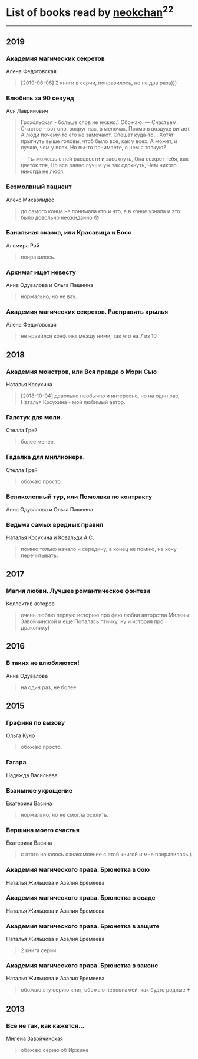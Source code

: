 # List of books read by [neokchan](https://plus.google.com/u/0/113179958976964886996/)<sup>22</sup>
---

## 2019

### Академия магических секретов
Алена Федотовская
> [2019-06-06] 2 книги в серии, понравилось, но на два раза)))


### Влюбить за 90 секунд
Ася Лавринович
> Грохольская - больше слов не нужно.) Обожаю. 
> 	— Счастьем. Счастье – вот оно, вокруг нас, в мелочах. Прямо в воздухе витает. А люди почему-то его не замечают. Спешат куда-то… Хотят прыгнуть выше головы, чтоб было все, как у всех. А может, и лучше, чем у всех. Но вы-то понимаете, о чем я толкую?
> 
> 	— Ты можешь с ней расцвести и засохнуть,
> 	Она сожрет тебя, как цветок тля,
> 	Но все равно лучше уж так сдохнуть,
> 	Чем никого никогда не любя.


### Безмолвный пациент
Алекс Михаэлидес
> до самого конца не понимала кто и что, а в конце узнала и это было довольно неожиданно 😳


### Банальная сказка, или Красавица и Босс
Альмира Рай
> понравилось.


### Архимаг ищет невесту
Анна Одувалова и Ольга Пашнина
> нормально, но не вау.


### Академия магических секретов. Расправить крылья
Алена Федотовская
> не нравился конфликт между ними, так что на 7 из 10



## 2018

### Академия монстров, или Вся правда о Мэри Сью
Наталья Косухина
> [2018-10-04] довольно необычно и интересно, но на один раз, Наталья Косухина - мой любимый автор.


### Галстук для моли.
Стелла Грей
> более менее.


### Гадалка для миллионера.
Стелла Грей
> обожаю просто.


### Великолепный тур, или Помолвка по контракту
Анна Одувалова и Ольга Пашнина


### Ведьма самых вредных правил
Наталья Косухина и Ковальди А.С.
> помню только начало и середину, а конец не помню, не хочу перечитывать.



## 2017

### Магия любви. Лучшее романтическое фэнтези
Коллектив авторов
> очень люблю первую историю про фею любви авторства Милены Завойчинской и ещё Попалась птичку, ну и история про дракониху)



## 2016

### В таких не влюбляются!
Анна Одувалова
> на один раз, не более



## 2015

### Графиня по вызову
Ольга Куно
> обожаю просто.


### Гагара
Надежда Васильева


### Взаимное укрощение
Екатерина Васина
> нормально, но не смогла осилить.


### Вершина моего счастья
Екатерина Васина
> с этого началось ознакомление с этой книгой и мне понравилось.)


### Академия магического права. Брюнетка в бою
Наталья Жильцова и Азалия Еремеева


### Академия магического права. Брюнетка в осаде
Наталья Жильцова и Азалия Еремеева


### Академия магического права. Брюнетка в защите
Наталья Жильцова и Азалия Еремеева
> 2 книга серии


### Академия магического права. Брюнетка в законе
Наталья Жильцова и Азалия Еремеева
> обожаю эту серию книг, обожаю персонажей, как будто родные 💗



## 2013

### Всё не так, как кажется...
Милена Завойчинская
> обожаю серию об Иржине




